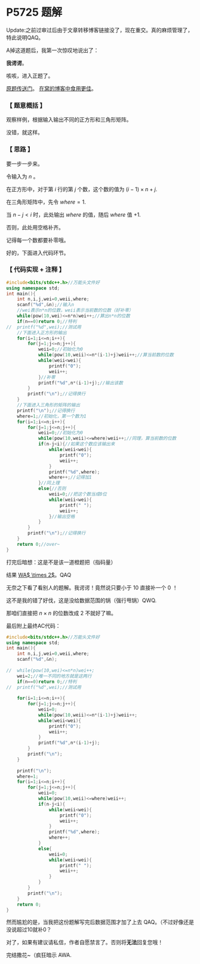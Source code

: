 # P5725 题解

Update:之前过审过后由于文章转移博客链接没了，现在重交。真的麻烦管理了，特此说明QAQ。

A掉这道题后，我第一次惊叹地说出了：

**我谔谔**。

咳咳，进入正题了。

[原题传送门](https://www.luogu.com.cn/problem/P5725)。
[在窝的博客中食用更佳](https://www.luogu.com.cn/blog/MZY666/solution-p5725)。

### 【 题意概括 】

观察样例，根据输入输出不同的正方形和三角形矩阵。

没错，就这样。

### 【 思路 】

要一步一步来。

令输入为 $n$ 。

在正方形中，对于第 $i$ 行的第 $j$ 个数，这个数的值为 $(i-1) \times n+j$.

在三角形矩阵中，先令 $where=1$.

当 $n-j<i$ 时，此处输出 $where$ 的值，随后 $where$ 值 $+1$.

否则，此处用空格补齐。

记得每一个数都要补零哦。

好的，下面进入代码环节。

### 【 代码实现 + 注释 】

```cpp
#include<bits/stdc++.h>//万能头文件好 
using namespace std;
int main(){
	int n,i,j,wei=0,weii,where;
	scanf("%d",&n);//输入n
	//wei表示n*n的位数，weii表示当前数的位数（好补零）
	while(pow(10,wei)<=n*n)wei++;//算出n*n的位数
	if(n==0)return 0;//特判 
//	printf("%d",wei);//测试用 
	//下面进入正方形的输出
	for(i=1;i<=n;i++){
		for(j=1;j<=n;j++){
			weii=0;//初始化为0
			while(pow(10,weii)<=n*(i-1)+j)weii++;//算当前数的位数
			while(weii<wei){
				printf("0");
				weii++;
			}//补零
			printf("%d",n*(i-1)+j);//输出该数
		}
		printf("\n");//记得换行
	}
	//下面进入三角形的矩阵的输出
	printf("\n");//记得换行
	where=1;//初始化，第一个数为1
	for(i=1;i<=n;i++){
		for(j=1;j<=n;j++){
			weii=0;//初始化为0
			while(pow(10,weii)<=where)weii++;//同理，算当前数的位数
			if(n-j<i){//如果这个数应该输出来
				while(weii<wei){
					printf("0");
					weii++;
				}
				printf("%d",where);
				where++;//记得加1
			}//同上理
			else{//否则
				weii=0;//把这个数当成0位
				while(weii<wei){
					printf(" ");
					weii++;
				}//输出空格
			}
		}
		printf("\n");//记得换行
	}
	return 0;//over~
}
```

打完后暗想：这是不是该一道橙题把（指码量）

结果 [WA$ \times 2$](https://www.luogu.com.cn/record/31839826)。QAQ

无奈之下看了看别人的题解。我谔谔！竟然说只要小于 $10$ 直接补一个 $0$ ！

这不是我的错了好伐，这是没给数据范围的锅（强行甩锅）QWQ.

那咱们直接把 $n \times n$ 的位数改成 $2$ 不就好了嘛。

最后附上最终AC代码：

```cpp
#include<bits/stdc++.h>//万能头文件好 
using namespace std;
int main(){
	int n,i,j,wei=0,weii,where;
	scanf("%d",&n);
	
//	while(pow(10,wei)<=n*n)wei++;
	wei=2;//唯一不同的地方就是这两行
	if(n==0)return 0;//特判 
//	printf("%d",wei);//测试用 
	
	for(i=1;i<=n;i++){
		for(j=1;j<=n;j++){
			weii=0;
			while(pow(10,weii)<=n*(i-1)+j)weii++;
			while(weii<wei){
				printf("0");
				weii++;
			}
			printf("%d",n*(i-1)+j);
		}
		printf("\n");
	}
	
	printf("\n");
	where=1;
	for(i=1;i<=n;i++){
		for(j=1;j<=n;j++){
			weii=0;
			while(pow(10,weii)<=where)weii++;
			if(n-j<i){
				while(weii<wei){
					printf("0");
					weii++;
				}
				printf("%d",where);
				where++;
			}
			else{
				weii=0;
				while(weii<wei){
					printf(" ");
					weii++;
				}
			}
		}
		printf("\n");
	}
	return 0;
}
```
然而尴尬的是，当我把这份题解写完后数据范围才加了上去
QAQ。（不过好像还是没说超过10就补0？

对了，如果有建议请私信，作者自愿禁言了。否则将**无法**回复您哦！

完结撒花~（疯狂暗示 AWA.